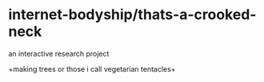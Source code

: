 # internet-bodyship/thats-a-crooked-neck
an interactive research project

+making trees or those i call vegetarian tentacles+
